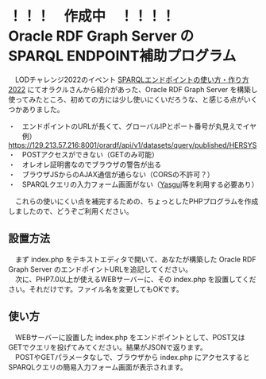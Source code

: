 # ！！！　作成中　！！！！<br>Oracle RDF Graph Server の<br> SPARQL ENDPOINT補助プログラム
　LODチャレンジ2022のイベント <a href="https://lodc2022sparql.peatix.com/">SPARQLエンドポイントの使い方・作り方2022</a> にてオラクルさんから紹介があった、Oracle RDF Graph Server を構築し使ってみたところ、初めての方には少し使いにくいだろうな、と感じる点がいくつかありました。

・　エンドポイントのURLが長くて、グローバルIPとポート番号が丸見えでイヤ<br>
　　例）https://129.213.57.216:8001/orardf/api/v1/datasets/query/published/HERSYS<br>
・　POSTアクセスができない（GETのみ可能）<br>
・　オレオレ証明書なのでブラウザの警告が出る<br>
・　ブラウザJSからのAJAX通信が通らない（CORSの不許可？）<br>
・　SPARQLクエリの入力フォーム画面がない（<a href="https://yasgui.triply.cc/">Yasgui</a>等を利用する必要あり）<br>
 
　これらの使いにくい点を補完するための、ちょっとしたPHPプログラムを作成しましたので、どうぞご利用ください。
 
## 設置方法

　まず index.php をテキストエディタで開いて、あなたが構築した Oracle RDF Graph Server のエンドポイントURLを追記してください。<br>
　次に、PHP7.0以上が使えるWEBサーバーに、その index.php を設置してください。それだけです。ファイル名を変更してもOKです。

## 使い方

　WEBサーバーに設置した index.php をエンドポイントとして、POST又はGETでクエリを投げてみてください。結果がJSONで返ります。<br>
　POSTやGETパラメータなしで、ブラウザから index.php にアクセスするとSPARQLクエリの簡易入力フォーム画面が表示されます。
 
